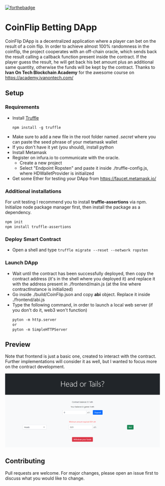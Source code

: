 [![forthebadge](https://forthebadge.com/images/badges/built-with-love.svg)](https://forthebadge.com)

# CoinFlip Betting DApp

CoinFlip DApp is a decentralized application where a player can bet on the result of a coin flip. In order to achieve almost 100% randomness in the coinflip, the project cooperates with an off-chain oracle, which sends back the result calling a callback function present inside the contract.
If the player guess the result, he will get back his bet amount plus an additional same quantity, otherwise the funds will be kept by the contract. 
Thanks to **Ivan On Tech Blockchain Academy** for the awesome course on https://academy.ivanontech.com/

## Setup 

### Requirements

- Install [Truffle](https://www.trufflesuite.com/docs/truffle/getting-started/installation)
    ```
    npm install -g truffle
    ```
- Make sure to add a new file in the root folder named *.secret* where you can paste the seed phrase of your metamask wallet
- If you don't have it yet (you should), install python
- Install Metamask 
- Register on infura.io to communicate with the oracle.
    * Create a new project
    * Select "Endpoint Ropsten" and paste it inside ./truffle-config.js, where HDWalletProvider is initialized
- Get some Ether for testing your DApp from https://faucet.metamask.io/

### Additional installations 

For unit testing I recommend you to install **truffle-assertions** via npm.
Initialize node package manager first, then install the package as a dependency.
```
npm init
npm install truffle-assertions
```

### Deploy Smart Contract

- Open a shell and type ```truffle migrate --reset --network ropsten```

### Launch DApp

- Wait until the contract has been successfully deployed, then copy the contract address (it's in the shell where you deployed it) and replace it with the address present in ./frontend/main.js (at the line where contractInstance is initialized)
- Go inside ./build/CoinFlip.json and copy **abi** object. Replace it inside ./frontend/abi.js
- Type the following command, in order to launch a local web server (if you don't do it, web3 won't function)
    ```
    pyton -m http.server
    or 
    pyton -m SimpleHTTPServer
    ```

## Preview

Note that frontend is just a basic one, created to interact with the contract. Further implementations will consider it as well, but I wanted to focus more on the contract development.

![preview](./img/preview.png)

## Contributing
Pull requests are welcome. For major changes, please open an issue first to discuss what you would like to change.
